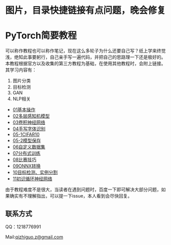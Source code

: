 # 
# 图片，目录快捷链接有点问题，晚会修复
# PyTorch简要教程
可以称作教程也可以称作笔记，现在这么多轮子为什么还要自己写？纸上学来终觉浅，绝知此事要躬行，自己亲手写一遍代码，并把自己的思路理一下还是极好的。本教程根据官方以及收集的第三方教程为基础，在使用其他教程时，会附上链接。其学习内容有：

1. 图片分类
2. 目标检测
3. GAN
4. NLP相关

 - [01基本操作](https://github.com/Qzgfather/Pytorch_Tutorials/blob/master/01%E5%9F%BA%E6%9C%AC%E6%93%8D%E4%BD%9C.ipynb)
 - [02多层感知机模型](https://github.com/Qzgfather/Pytorch_Tutorials/blob/master/02%E5%A4%9A%E5%B1%82%E6%84%9F%E7%9F%A5%E6%9C%BA%E6%A8%A1%E5%9E%8B.ipynb)
 - [03卷积神经网络](https://github.com/Qzgfather/Pytorch_Tutorials/blob/master/03%E6%89%8B%E5%86%99%E5%AD%97%E4%BD%93%E8%AF%86%E5%88%AB.ipynb)
 - [04手写字体识别](https://github.com/Qzgfather/Pytorch_Tutorials/blob/master/04%E5%8D%B7%E7%A7%AF%E7%A5%9E%E7%BB%8F%E7%BD%91%E7%BB%9C.ipynb)
 - [05-1CIFAR10](https://github.com/Qzgfather/Pytorch_Tutorials/blob/master/05-1CIFAR10.ipynb)
 - [05-2模型保存](
https://github.com/Qzgfather/Pytorch_Tutorials/blob/master/05-2%E6%A8%A1%E5%9E%8B%E4%BF%9D%E5%AD%98.ipynb)
 - [06自定义数据集](https://github.com/Qzgfather/Pytorch_Tutorials/blob/master/06%E8%87%AA%E5%AE%9A%E4%B9%89%E6%95%B0%E6%8D%AE%E9%9B%86.ipynb)
 - [07分布式训练](https://github.com/Qzgfather/Pytorch_Tutorials/blob/master/07%E5%88%86%E5%B8%83%E5%BC%8F%E8%AE%AD%E7%BB%83.ipynb)
 - [08比赛技巧](https://github.com/Qzgfather/Pytorch_Tutorials/blob/master/08%E6%AF%94%E8%B5%9B%E6%8A%80%E5%B7%A7.ipynb)
 - [09ONNX转换](https://github.com/Qzgfather/Pytorch_Tutorials/blob/master/09ONNX%E8%BD%AC%E6%8D%A2.ipynb)
 - [10目标检测、实例分割](https://github.com/Qzgfather/Pytorch_Tutorials/blob/master/10%E7%9B%AE%E6%A0%87%E6%A3%80%E6%B5%8B%E3%80%81%E5%AE%9E%E4%BE%8B%E5%88%86%E5%89%B2%E5%88%9D%E8%AF%86.ipynb)
 - [11初识循环神经网络](https://github.com/Qzgfather/Pytorch_Tutorials/blob/master/11%E5%BE%AA%E7%8E%AF%E7%A5%9E%E7%BB%8F%E7%BD%91%E7%BB%9C.ipynb
)

 由于教程难度不是很大，当读者在遇到问题时，百度一下即可解决大部分问题，如果确实有不理解指出，可以提一下issue，本人看到会尽快回复。

 ## 联系方式
 QQ：1218776991

 Mail:qizhiguo.z@gmail.com

